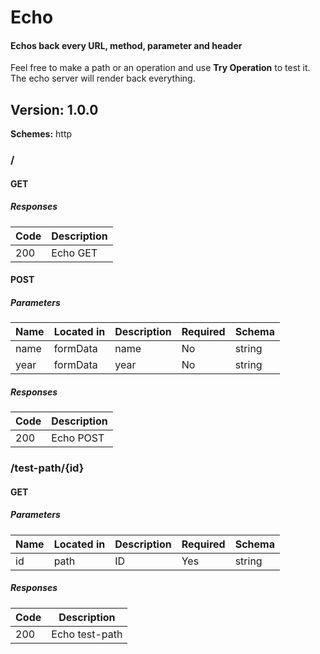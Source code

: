 # Echo
#### Echos back every URL, method, parameter and header
Feel free to make a path or an operation and use **Try Operation** to test it. The echo server will
render back everything.

## Version: 1.0.0

**Schemes:** http

### /

#### GET
##### Responses

| Code | Description |
| ---- | ----------- |
| 200 | Echo GET |

#### POST
##### Parameters

| Name | Located in | Description | Required | Schema |
| ---- | ---------- | ----------- | -------- | ------ |
| name | formData | name | No | string |
| year | formData | year | No | string |

##### Responses

| Code | Description |
| ---- | ----------- |
| 200 | Echo POST |

### /test-path/{id}

#### GET
##### Parameters

| Name | Located in | Description | Required | Schema |
| ---- | ---------- | ----------- | -------- | ------ |
| id | path | ID | Yes | string |

##### Responses

| Code | Description |
| ---- | ----------- |
| 200 | Echo test-path |
